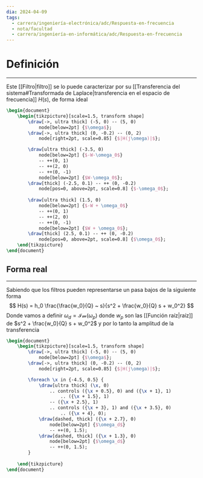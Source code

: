 ```yaml
---
dia: 2024-04-09
tags:
  - carrera/ingeniería-electrónica/adc/Respuesta-en-frecuencia
  - nota/facultad
  - carrera/ingeniería-en-informática/adc/Respuesta-en-frecuencia
---
```

# Definición
---
Este [[Filtro|filtro]] se lo puede caracterizar por su [[Transferencia del sistema#Transformada de Laplace|transferencia en el espacio de frecuencia]] $H(s)$, de forma ideal 

```tikz
\begin{document} 
	\begin{tikzpicture}[scale=1.5, transform shape]
		\draw[->, ultra thick] (-5, 0) -- (5, 0)
			node[below=2pt] {$\omega$};
		\draw[->, ultra thick] (0, -0.2) -- (0, 2)
			node[right=2pt, scale=0.85] {$|H(j\omega)|$};

		\draw[ultra thick] (-3.5, 0) 
			node[below=2pt] {$-W-\omega_0$}
			-- ++(0, 1) 
			-- ++(2, 0)
			-- ++(0, -1)
			node[below=2pt] {$W-\omega_0$};
		\draw[thick] (-2.5, 0.1) -- ++ (0, -0.2)
			node[pos=0, above=2pt, scale=0.8] {$-\omega_0$};
			
		\draw[ultra thick] (1.5, 0) 
			node[below=2pt] {$-W + \omega_0$}
			-- ++(0, 1) 
			-- ++(2, 0)
			-- ++(0, -1)
			node[below=2pt] {$W + \omega_0$};
		\draw[thick] (2.5, 0.1) -- ++ (0, -0.2)
			node[pos=0, above=2pt, scale=0.8] {$\omega_0$};
	\end{tikzpicture}
\end{document}
```

## Forma real
---
Sabiendo que los filtros pueden representarse un pasa bajos de la siguiente forma $$ H(s) = h_0 \frac{\frac{w_0}{Q} ~ s}{s^2 + \frac{w_0}{Q} s + w_0^2} $$
Donde vamos a definir $\omega_d = \mathcal{Im}(\omega_p)$ donde $w_p$ son las [[Función raíz|raíz]] de $s^2 + \frac{w_0}{Q} s + w_0^2$ y por lo tanto la amplitud de la transferencia

```tikz
\begin{document} 
	\begin{tikzpicture}[scale=1.5, transform shape]
		\draw[->, ultra thick] (-5, 0) -- (5, 0)
			node[below=2pt] {$\omega$};
		\draw[->, ultra thick] (0, -0.2) -- (0, 2)
			node[right=2pt, scale=0.85] {$|H(j\omega)|$};

		\foreach \x in {-4.5, 0.5} {		
			\draw[ultra thick] (\x, 0)
				.. controls ({\x + 0.5}, 0) and ({\x + 1}, 1) 
					.. ({\x + 1.5}, 1)
				-- ({\x + 2.5}, 1)
				.. controls ({\x + 3}, 1) and ({\x + 3.5}, 0) 
					.. ({\x + 4}, 0);
			\draw[dashed, thick] ({\x + 2.7}, 0) 
				node[below=2pt] {$\omega_d$}
				-- ++(0, 1.5);
			\draw[dashed, thick] ({\x + 1.3}, 0) 
				node[below=2pt] {$\omega_d$}
				-- ++(0, 1.5);
		}
		
	\end{tikzpicture}
\end{document}
```

